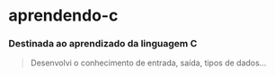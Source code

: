 # aprendendo-c
### Destinada ao aprendizado da linguagem C
> Desenvolvi o conhecimento de entrada, saída, tipos de dados...